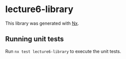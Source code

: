 # lecture6-library

This library was generated with [Nx](https://nx.dev).

## Running unit tests

Run `nx test lecture6-library` to execute the unit tests.
